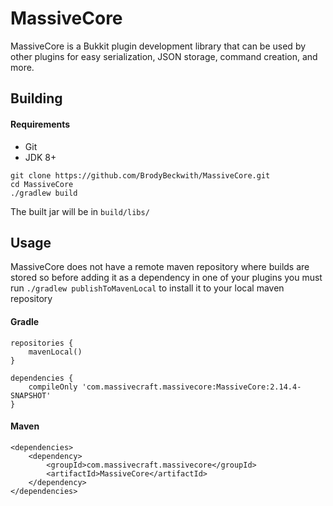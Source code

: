 # MassiveCore
MassiveCore is a Bukkit plugin development library that can be used by other plugins for easy serialization, JSON 
storage, command creation, and more.

## Building
#### Requirements
* Git
* JDK 8+

```
git clone https://github.com/BrodyBeckwith/MassiveCore.git
cd MassiveCore
./gradlew build
```
The built jar will be in `build/libs/`

## Usage
MassiveCore does not have a remote maven repository where builds are stored so before adding it as a dependency in one of 
your plugins you must run `./gradlew publishToMavenLocal` to install it to your local maven repository
#### Gradle
```
repositories {
    mavenLocal()
}

dependencies {
    compileOnly 'com.massivecraft.massivecore:MassiveCore:2.14.4-SNAPSHOT'
}
```
#### Maven
```
<dependencies>
    <dependency>
        <groupId>com.massivecraft.massivecore</groupId>
        <artifactId>MassiveCore</artifactId>
    </dependency>
</dependencies>
```
